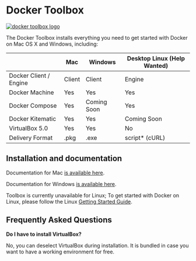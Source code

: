 Docker Toolbox
==================================

[![docker toolbox logo](https://cloud.githubusercontent.com/assets/3325447/9101412/6754c6a6-3b9b-11e5-8cc4-215358caee06.png)](https://www.docker.com/toolbox)

The Docker Toolbox installs everything you need to get started with
Docker on Mac OS X and Windows, including:

|                        | Mac    | Windows     | Desktop Linux  (Help Wanted)   |
|------------------------|--------|-------------|--------------------------------|
| Docker Client / Engine | Client | Client      | Engine                         |
| Docker Machine         | Yes    | Yes         | Yes                            |
| Docker Compose         | Yes    | Coming Soon | Yes                            |
| Docker Kitematic       | Yes    | Yes         | Coming Soon                    |
| VirtualBox 5.0         | Yes    | Yes         | No                             |
| Delivery Format        | .pkg   | .exe        | script* (cURL)                 |


## Installation and documentation

Documentation for Mac [is available
here](https://docs.docker.com/mac/started/).

Documentation for Windows [is available here](https://docs.docker.com/windows/started/).

Toolbox is currently unavailable for Linux; To get started with Docker on Linux, please follow the Linux [Getting Started Guide](https://docs.docker.com/linux/started/).

## Frequently Asked Questions

**Do I have to install VirtualBox?**

No, you can deselect VirtualBox during installation. It is bundled in case you want to have a working environment for free.
